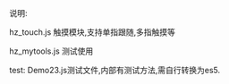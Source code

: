 说明:


hz_touch.js 触摸模块,支持单指跟随,多指触摸等


hz_mytools.js 测试使用


test: Demo23.js测试文件,内部有测试方法,需自行转换为es5.



